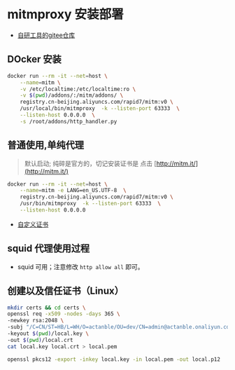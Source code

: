 # mitmproxy 安装部署
- [自研工具的gitee仓库](https://gitee.com/actanble/mitm_addon)

## DOcker 安装

```bash
docker run --rm -it --net=host \
    --name=mitm \
    -v /etc/localtime:/etc/localtime:ro \
    -v $(pwd)/addons/:/mitm/addons/ \
    registry.cn-beijing.aliyuncs.com/rapid7/mitm:v0 \
    /usr/local/bin/mitmproxy  -k --listen-port 63333  \
    --listen-host 0.0.0.0  \
    -s /root/addons/http_handler.py
```


## 普通使用,单纯代理
> 默认启动; 纯碎是官方的，切记安装证书是 点击 [http://mitm.it/](http://mitm.it/)
```bash
docker run --rm -it --net=host \
    --name=mitm -e LANG=en_US.UTF-8  \
    registry.cn-beijing.aliyuncs.com/rapid7/mitm:v0 \
    /usr/bin/mitmproxy  -k --listen-port 63333  \
    --listen-host 0.0.0.0
```
- [自定义证书](https://docs.mitmproxy.org/stable/concepts-certificates/)

## squid 代理使用过程
- squid 可用；注意修改 `http allow all` 即可。

## 创建以及信任证书（Linux）
```bash 
mkdir certs && cd certs \
openssl req -x509 -nodes -days 365 \
-newkey rsa:2048 \
-subj "/C=CN/ST=HB/L=WH/O=actanble/OU=dev/CN=admin@actanble.onaliyun.com/emailAddress=actanble@gmail.com" \
-keyout $(pwd)/local.key \
-out $(pwd)/local.crt
cat local.key local.crt > local.pem

openssl pkcs12 -export -inkey local.key -in local.pem -out local.p12
```